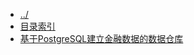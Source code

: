 
[@id]: _sidebar.md 
[@title]: database
[@location]: docs/database/_sidebar.md
[@author]: leity
[@date]: 2021-12-03

* [../](README.md)
* [目录索引](database/README.md)
* [基于PostgreSQL建立金融数据的数据仓库](database/20210820-01.md)
